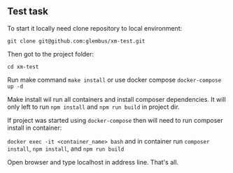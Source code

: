 ## Test task

To start it locally need clone repository to local environment:

``git clone git@github.com:glembus/xm-test.git`` 

Then got to the project folder:

``cd xm-test``

Run make command ``make install`` or use docker compose ``docker-compose up -d``

Make install wil run all containers and install composer dependencies. It will only left to run ``npm install`` and 
``npm run build`` in project dir.

If project was started using ``docker-compose`` then will need to run composer install in container:

``docker exec -it <container_name> bash`` and in container run ``composer install``, ``npm install``, and ``npm run build``

Open browser and type localhost in address line. That's all.
